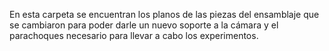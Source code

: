 En esta carpeta se encuentran los planos de las piezas del ensamblaje que se cambiaron para poder darle un nuevo soporte a la cámara y el parachoques necesario para llevar a cabo los experimentos. 
